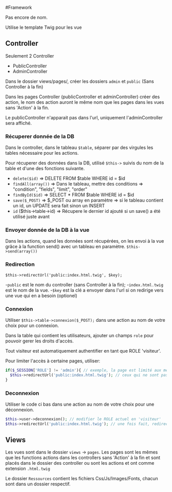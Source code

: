 #Framework

Pas encore de nom.

Utilise le template Twig pour les vue


## Controller

Seulement 2 Controller

* PublicController
* AdminController

Dans le dossier views/pages/, créer les dossiers `admin` et `public` (Sans Controller à la fin) 

Dans les pages Controller (publicController et adminController) créer des action, le nom des action auront le même nom que les pages dans les vues sans 'Action' à la fin.

Le publicController n'apparait pas dans l'url, uniquement l'adminController sera affiché.

### Récuperer donnée de la DB

Dans le controller, dans le tableau `$table`, séparer par des virgules les tables nécessaire pour les actions.

Pour récuperer des données dans la DB, utilisé `$this->` suivis du nom de la table et d'une des fonctions suivante.

* `delete($id)` => DELETE FROM $table WHERE id = $id
* `findAll(array())` => Dans le tableau, mettre des conditions => "condition", "fields", "limit", "order"
* `findById($id)` => SELECT * FROM $table WHERE id = $id
* `save($_POST)` => $_POST ou array en paramètre => si le tableau contient un id, un UPDATE sera fait sinon un INSERT
* `id` ($this->table->id) => Récupere le dernier id ajouté si un save() a été utilisé juste avant

### Envoyer donnée de la DB à la vue

Dans les actions, quand les données sont récupérées, on les envoi à la vue grâce à la function send() avec un tableau en paramètre.
`$this->send(array())`

### Redirection

`$this->redirectUrl('public:index.html.twig', $key);` 

-`public` est le nom du controller (sans Controller à la fin);
-`index.html.twig` est le nom de la vue.
-`$key` est la clé a envoyer dans l'url si on redirige vers une vue qui en a besoin (optionel)

### Connexion

Utiliser `$this->table->connexion($_POST);` dans une action au nom de votre choix pour un connexion.

Dans la table qui contient les utilisateurs, ajouter un champs `role` pour pouvoir gerer les droits d'accès.

Tout visiteur est automatiquement authentifier en tant que ROLE 'visiteur'.

Pour limiter l'accès à certaine pages, utiliser: 	

```php
if($_SESSION['ROLE'] != 'admin'){ // exemple, la page est limité aux membres qui ont comme ROLE admin
  $this->redirectUrl('public:index.html.twig'); // ceux qui ne sont pas admin, ils seront rediriger sur l'index
}
```

### Deconnexion

Utiliser le code ci bas dans une action au nom de votre choix pour une déconnexion.
```php
$this->user->deconnexion(); // modifier le ROLE actuel en 'visiteur'
$this->redirectUrl('public:index.html.twig'); // une fois fait, redirection sur l'index
```

## Views

Les vues sont dans le dossier `views` -> `pages`.
Les pages sont les mêmes que les functions actions dans les controllers sans 'Action' à la fin et sont placés dans le dossier des controller ou sont les actions et ont comme extension `.html.twig`

Le dossier `Ressources` contient les fichiers Css/Js/Images/Fonts, chacun sont dans un dossier respectif.
